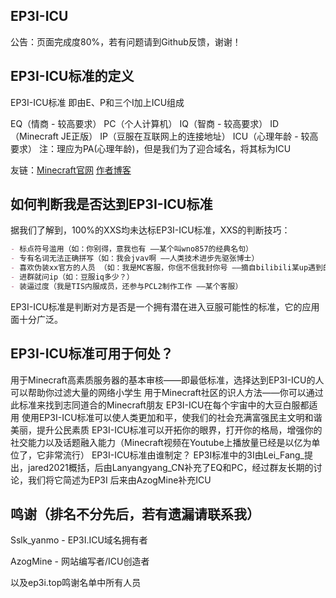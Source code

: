 ## EP3I-ICU
公告：页面完成度80%，若有问题请到Github反馈，谢谢！

## EP3I-ICU标准的定义
EP3I-ICU标准 即由E、P和三个I加上ICU组成


EQ（情商 - 较高要求）
PC（个人计算机）
IQ（智商 - 较高要求）
ID（Minecraft JE正版）
IP（豆服在互联网上的连接地址）
ICU（心理年龄 - 较高要求）
注：理应为PA(心理年龄)，但是我们为了迎合域名，将其标为ICU

友链：[Minecraft官网](www.minecraft.net) [作者博客](www.ictwebsite.xyz)

## 如何判断我是否达到EP3I-ICU标准
据我们了解到，100%的XXS均未达标EP3I-ICU标准，XXS的判断技巧：

```markdown
- 标点符号滥用（如：你别得，意我也有 ——某个叫wno857的经典名句）
- 专有名词无法正确拼写（如：我会jvav啊 ——人类技术进步先驱张博士）
- 喜欢伪装xx官方的人员 （如：我是MC客服，你信不信我封你号 ——摘自bilibili某up遇到的小学生）
- 进群就问ip（如：豆服iq多少？）
- 装逼过度（我是TIS内服成员，还参与PCL2制作工作 ——某个客服）
```
EP3I-ICU标准是判断对方是否是一个拥有潜在进入豆服可能性的标准，它的应用面十分广泛。


## EP3I-ICU标准可用于何处？
用于Minecraft高素质服务器的基本审核——即最低标准，选择达到EP3I-ICU的人可以帮助你过滤大量的网络小学生
用于Minecraft社区的识人方法——你可以通过此标准来找到志同道合的Minecraft朋友
EP3I-ICU在每个宇宙中的大豆白服都适用
使用EP3I-ICU标准可以使人类更加和平，使我们的社会充满富强民主文明和谐美丽，提升公民素质
EP3I-ICU标准可以开拓你的眼界，打开你的格局，增强你的社交能力以及话题融入能力（Minecraft视频在Youtube上播放量已经是以亿为单位了，它非常流行）
EP3I-ICU标准由谁制定？
EP3I标准中的3I由Lei_Fang_提出，jared2021概括，后由Lanyangyang_CN补充了EQ和PC，经过群友长期的讨论，我们将它简述为EP3I
后来由AzogMine补充ICU


## 鸣谢（排名不分先后，若有遗漏请联系我）
Sslk_yanmo - EP3I.ICU域名拥有者

AzogMine - 网站编写者/ICU创造者

以及ep3i.top鸣谢名单中所有人员
